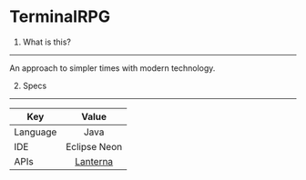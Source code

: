 # TerminalRPG
1. What is this?
----------------
An approach to simpler times with modern technology.

2. Specs
--------
Key | Value
 --- | :---: |
| Language | Java |
| IDE | Eclipse Neon |
| APIs | [Lanterna](https://github.com/mabe02/lanterna "Mabe02 Github Page")
 
